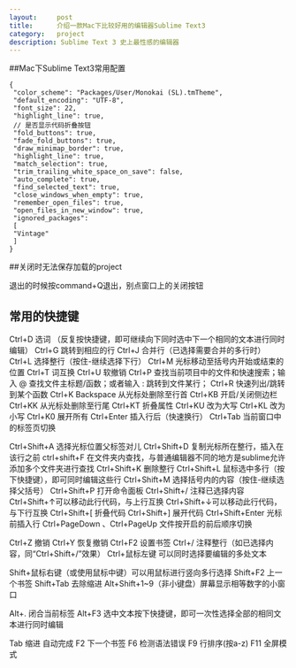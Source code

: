 ```yaml
---
layout:		post
title:		介绍一款Mac下比较好用的编辑器Sublime Text3
category:	project
description: Sublime Text 3 史上最性感的编辑器
---
```


##Mac下Sublime Text3常用配置
	
	{
	 "color_scheme": "Packages/User/Monokai (SL).tmTheme",
	 "default_encoding": "UTF-8",
	 "font_size": 22,
	 "highlight_line": true,
	 // 是否显示代码折叠按钮
	 "fold_buttons": true,
	 "fade_fold_buttons": true,
	 "draw_minimap_border": true,
	 "highlight_line": true,
	 "match_selection": true,
	 "trim_trailing_white_space_on_save": false,
	 "auto_complete": true,
	 "find_selected_text": true,
	 "close_windows_when_empty": true,
	 "remember_open_files": true,
	 "open_files_in_new_window": true,
	 "ignored_packages":
	 [
	 "Vintage"
	 ]
	}

##关闭时无法保存加载的project

退出的时候按command+Q退出，别点窗口上的关闭按钮

## 常用的快捷键

Ctrl+D 选词 （反复按快捷键，即可继续向下同时选中下一个相同的文本进行同时编辑）
Ctrl+G 跳转到相应的行
Ctrl+J 合并行（已选择需要合并的多行时）
Ctrl+L 选择整行（按住-继续选择下行）
Ctrl+M 光标移动至括号内开始或结束的位置
Ctrl+T 词互换
Ctrl+U 软撤销
Ctrl+P 查找当前项目中的文件和快速搜索；输入 @ 查找文件主标题/函数；或者输入 : 跳转到文件某行；
Ctrl+R 快速列出/跳转到某个函数
Ctrl+K Backspace 从光标处删除至行首
Ctrl+KB 开启/关闭侧边栏
Ctrl+KK 从光标处删除至行尾
Ctrl+KT 折叠属性
Ctrl+KU 改为大写
Ctrl+KL 改为小写
Ctrl+K0 展开所有
Ctrl+Enter 插入行后（快速换行）
Ctrl+Tab 当前窗口中的标签页切换

Ctrl+Shift+A 选择光标位置父标签对儿
Ctrl+Shift+D 复制光标所在整行，插入在该行之前
ctrl+shift+F 在文件夹内查找，与普通编辑器不同的地方是sublime允许添加多个文件夹进行查找
Ctrl+Shift+K 删除整行
Ctrl+Shift+L 鼠标选中多行（按下快捷键），即可同时编辑这些行
Ctrl+Shift+M 选择括号内的内容（按住-继续选择父括号）
Ctrl+Shift+P 打开命令面板
Ctrl+Shift+/ 注释已选择内容
Ctrl+Shift+↑可以移动此行代码，与上行互换
Ctrl+Shift+↓可以移动此行代码，与下行互换
Ctrl+Shift+[ 折叠代码
Ctrl+Shift+] 展开代码
Ctrl+Shift+Enter 光标前插入行
Ctrl+PageDown 、Ctrl+PageUp 文件按开启的前后顺序切换

Ctrl+Z 撤销
Ctrl+Y 恢复撤销
Ctrl+F2 设置书签
Ctrl+/ 注释整行（如已选择内容，同“Ctrl+Shift+/”效果）
Ctrl+鼠标左键 可以同时选择要编辑的多处文本

Shift+鼠标右键（或使用鼠标中键）可以用鼠标进行竖向多行选择
Shift+F2 上一个书签
Shift+Tab 去除缩进
Alt+Shift+1~9（非小键盘）屏幕显示相等数字的小窗口

Alt+. 闭合当前标签
Alt+F3 选中文本按下快捷键，即可一次性选择全部的相同文本进行同时编辑

Tab 缩进 自动完成
F2 下一个书签
F6 检测语法错误
F9 行排序(按a-z)
F11 全屏模式